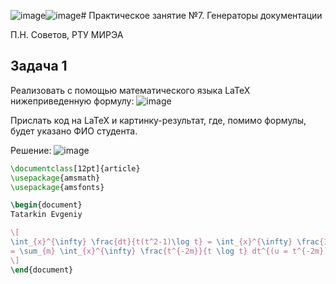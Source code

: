 ![image](https://github.com/user-attachments/assets/64f7bc1d-ea5e-4079-ad9e-c9a80502ad3b)![image](https://github.com/user-attachments/assets/1ec92b92-4c45-4ae9-a7f3-a406e8ea1d5d)# Практическое занятие №7. Генераторы документации

П.Н. Советов, РТУ МИРЭА

## Задача 1

Реализовать с помощью математического языка LaTeX нижеприведенную формулу:
![image](https://github.com/user-attachments/assets/353aa3cb-e3c6-44e7-a434-b640ee8c6ab5)

Прислать код на LaTeX и картинку-результат, где, помимо формулы, будет указано ФИО студента.

Решение:
![image](https://github.com/user-attachments/assets/6233756c-7d58-4fc8-8ac8-5dd28707b87a)

```Latex
\documentclass[12pt]{article}
\usepackage{amsmath}
\usepackage{amsfonts}

\begin{document}
Tatarkin Evgeniy 

\[
\int_{x}^{\infty} \frac{dt}{t(t^2-1)\log t} = \int_{x}^{\infty} \frac{1}{t \log t} \left( \sum_{m} t^{-2m} \right) dt 
= \sum_{m} \int_{x}^{\infty} \frac{t^{-2m}}{t \log t} dt^{(u = t^{-2m})} = \sum_{m} \text{li}(x^{-2m})
\]
\end{document}

```
